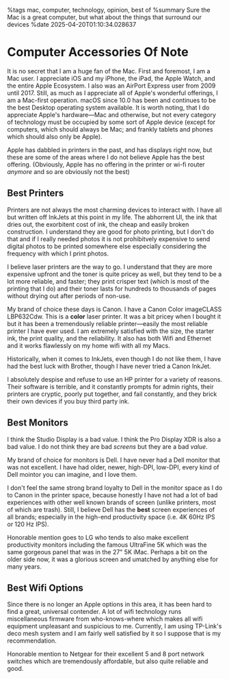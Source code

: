 %tags mac, computer, technology, opinion, best of
%summary Sure the Mac is a great computer, but what about the things that surround our devices
%date 2025-04-20T01:10:34.028637

# Computer Accessories Of Note

It is no secret that I am a huge fan of the Mac. First and foremost, I am a Mac user. I appreciate iOS and my iPhone, the iPad, the Apple Watch, and the entire Apple Ecosystem. I also was an AirPort Express user from 2009 until 2017. Still, as much as I appreciate all of Apple's wonderful offerings, I am a Mac-first operation. macOS since 10.0 has been and continues to be the best Desktop operating system available. It is worth noting, that I do appreciate Apple's hardware—Mac and otherwise, but not every category of technology must be occupied by some sort of Apple device (except for computers, which should always be Mac; and frankly tablets and phones which should also only be Apple).

Apple has dabbled in printers in the past, and has displays right now, but these are some of the areas where I do not believe Apple has the best offering. (Obviously, Apple has no offering in the printer or wi-fi router _anymore_ and so are obviously not the best)

## Best Printers

Printers are not always the most charming devices to interact with. I have all but written off InkJets at this point in my life. The abhorrent UI, the ink that dries out, the exorbitent cost of ink, the cheap and easily broken construction. I understand they are good for photo printing, but I don't do that and if I really needed photos it is not prohibitvely expensive to send digital photos to be printed somewhere else especially considering the frequency with which I print photos.

I believe laser printers are the way to go. I understand that they are more expensive upfront and the toner is quite pricey as well, but they tend to be a lot more reliable, and faster; they print crisper text (which is most of the printing that I do) and their toner lasts for hundreds to thousands of pages without drying out after periods of non-use.

My brand of choice these days is Canon. I have a Canon Color imageCLASS LBP632Cdw. This is a **color** laser printer. It was a bit pricey when I bought it but it has been a tremendously reliable printer—easily the most reliable printer I have ever used. I am extremely satisfied with the size, the starter ink, the print quality, and the reliability. It also has both Wifi and Ethernet and it works flawlessly on my home wifi with all my Macs.

Historically, when it comes to InkJets, even though I do not like them, I have had the best luck with Brother, though I have never tried a Canon InkJet.

I absolutely despise and refuse to use an HP printer for a variety of reasons. Their software is terrible, and it constantly prompts for admin rights, their printers are cryptic, poorly put together, and fail constantly, and they brick their own devices if you buy third party ink.

## Best Monitors

I think the Studio Display is a bad value. I think the Pro Display XDR is also a bad value. I do not think they are bad _screens_ but they are a bad _value_.

My brand of choice for monitors is Dell. I have never had a Dell monitor that was not excellent. I have had older, newer, high-DPI, low-DPI, every kind of Dell mointor you can imagine, and I love them.

I don't feel the same strong brand loyalty to Dell in the monitor space as I do to Canon in the printer space, because honestly I have not had a lot of bad experiences with other well known brands of screen (unlike printers, most of which are trash). Still, I believe Dell has the **best** screen experiences of all brands; especially in the high-end productivity space (i.e. 4K 60Hz IPS or 120 Hz IPS).

Honorable mention goes to LG who tends to also make excellent productivity monitors including the famous UltraFine 5K which was the same gorgeous panel that was in the 27" 5K iMac. Perhaps a bit on the older side now, it was a glorious screen and umatched by anything else for many years.

## Best Wifi Options

Since there is no longer an Apple options in this area, it has been hard to find a great, universal contender. A lot of wifi technology runs miscellaneous firmware from who-knows-where which makes all wifi equipment unpleasant and suspicious to me. Currently, I am using TP-Link's deco mesh system and I am fairly well satisfied by it so I suppose that is my recommendation.

Honorable mention to Netgear for their excellent 5 and 8 port network switches which are tremendously affordable, but also quite reliable and good.
